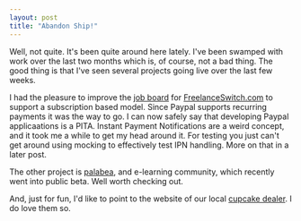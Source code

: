 ```yaml
---
layout: post
title: "Abandon Ship!"
---
```

Well, not quite. It's been quite around here lately. I've been swamped with work over the last two months which is, of course, not a bad thing. The good thing is that I've seen several projects going live over the last few weeks.

I had the pleasure to improve the [job board](http://jobs.freelanceswitch.com) for [FreelanceSwitch.com](http://www.freelanceswitch.com) to support a subscription based model. Since Paypal supports recurring payments it was the way to go. I can now safely say that developing Paypal applicaations is a PITA. Instant Payment Notifications are a weird concept, and it took me a while to get my head around it. For testing you just can't get around using mocking to effectively test IPN handling. More on that in a later post.

The other project is [palabea](http://www.palabea.net), and e-learning community, which recently went into public beta. Well worth checking out.

And, just for fun, I'd like to point to the website of our local [cupcake dealer](http://www.cupcakeberlin.de). I do love them so.